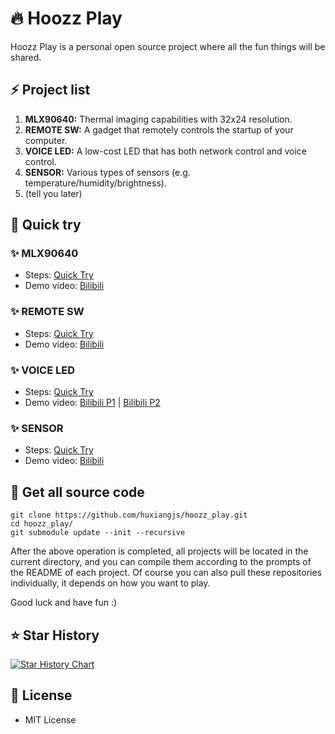 # :fire: Hoozz Play
Hoozz Play is a personal open source project where all the fun things will be shared.

## :zap: Project list
1. **MLX90640:** Thermal imaging capabilities with 32x24 resolution.
2. **REMOTE SW:** A gadget that remotely controls the startup of your computer.
3. **VOICE LED:** A low-cost LED that has both network control and voice control.
4. **SENSOR:** Various types of sensors (e.g. temperature/humidity/brightness).
5. (tell you later)

## :rocket: Quick try
### :sparkles: MLX90640
* Steps: [Quick Try](Documents/mlx90640_quick_try.md)
* Demo video: [Bilibili](https://www.bilibili.com/video/BV1qh4y1v7mr/)
### :sparkles: REMOTE SW
* Steps: [Quick Try](Documents/remote_sw_quick_try.md)
* Demo video: [Bilibili](https://www.bilibili.com/video/BV1TC4y1u73H/)
### :sparkles: VOICE LED
* Steps: [Quick Try](Documents/voice_led_quick_try.md)
* Demo video: [Bilibili P1](https://www.bilibili.com/video/BV1qZ421g7PG/) | [Bilibili P2](https://www.bilibili.com/video/BV19E4m1R7KP/)
### :sparkles: SENSOR
* Steps: [Quick Try](Documents/sensor_quick_try.md)
* Demo video: [Bilibili](https://www.bilibili.com/video/BV1gbJdz6E8B/)

## :art: Get all source code
```shell
git clone https://github.com/huxiangjs/hoozz_play.git
cd hoozz_play/
git submodule update --init --recursive
```

After the above operation is completed, all projects will be located in the current directory, and you can compile them according to the prompts of the README of each project. Of course you can also pull these repositories individually, it depends on how you want to play.

Good luck and have fun :)

## :star: Star History

[![Star History Chart](https://api.star-history.com/svg?repos=huxiangjs/hoozz_play&type=Date)](https://www.star-history.com/#huxiangjs/hoozz_play&Date)

## :memo: License
* MIT License
